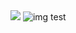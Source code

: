 <!DOCTYPE html>
<html>

<head>
  <meta charset="utf-8">
  <meta name="viewport" content="width=device-width">
  <title>replit</title>
  <link href="./style.css" rel="stylesheet" type="text/css" />
</head>

<body>
  <img src="./abdo" />
  <img src="./imgresrt.jpg" alt="img test" />
  <script src="script.js"></script>
</body>

</html>
